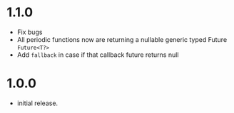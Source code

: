 # 1.1.0

- Fix bugs
- All periodic functions now are returning a nullable generic typed Future `Future<T?>`
- Add `fallback`  in case if that callback future returns null

# 1.0.0

- initial release.

